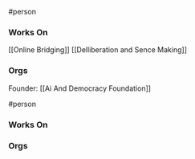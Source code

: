 #person 

### Works On

[[Online Bridging]]
[[Delliberation and Sence Making]]

### Orgs

Founder: [[Ai And Democracy Foundation]]

#person 


### Works On


### Orgs